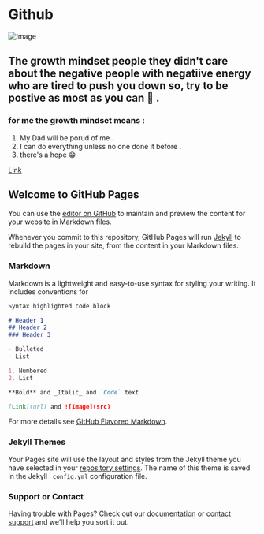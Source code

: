 # Github 

![Image](C:\Users\std4\Desktop)

## The growth mindset people they didn't care about the negative people with negatiive energy who are tired to push you down so, try to be postive as most as you can  👏 .

### for me the growth mindset means : 
1. My Dad will be porud of me .
2. I can do everything unless no one done it before .
3. there's a hope 
😁

[Link](https://www.github.com) 


## Welcome to GitHub Pages

You can use the [editor on GitHub](https://github.com/Nsuliman/learing-journal/edit/master/index.md) to maintain and preview the content for your website in Markdown files.

Whenever you commit to this repository, GitHub Pages will run [Jekyll](https://jekyllrb.com/) to rebuild the pages in your site, from the content in your Markdown files.

### Markdown

Markdown is a lightweight and easy-to-use syntax for styling your writing. It includes conventions for

```markdown
Syntax highlighted code block

# Header 1
## Header 2
### Header 3

- Bulleted
- List

1. Numbered
2. List

**Bold** and _Italic_ and `Code` text

[Link](url) and ![Image](src)
```

For more details see [GitHub Flavored Markdown](https://guides.github.com/features/mastering-markdown/).

### Jekyll Themes

Your Pages site will use the layout and styles from the Jekyll theme you have selected in your [repository settings](https://github.com/Nsuliman/learing-journal/settings). The name of this theme is saved in the Jekyll `_config.yml` configuration file.

### Support or Contact

Having trouble with Pages? Check out our [documentation](https://help.github.com/categories/github-pages-basics/) or [contact support](https://github.com/contact) and we’ll help you sort it out.
